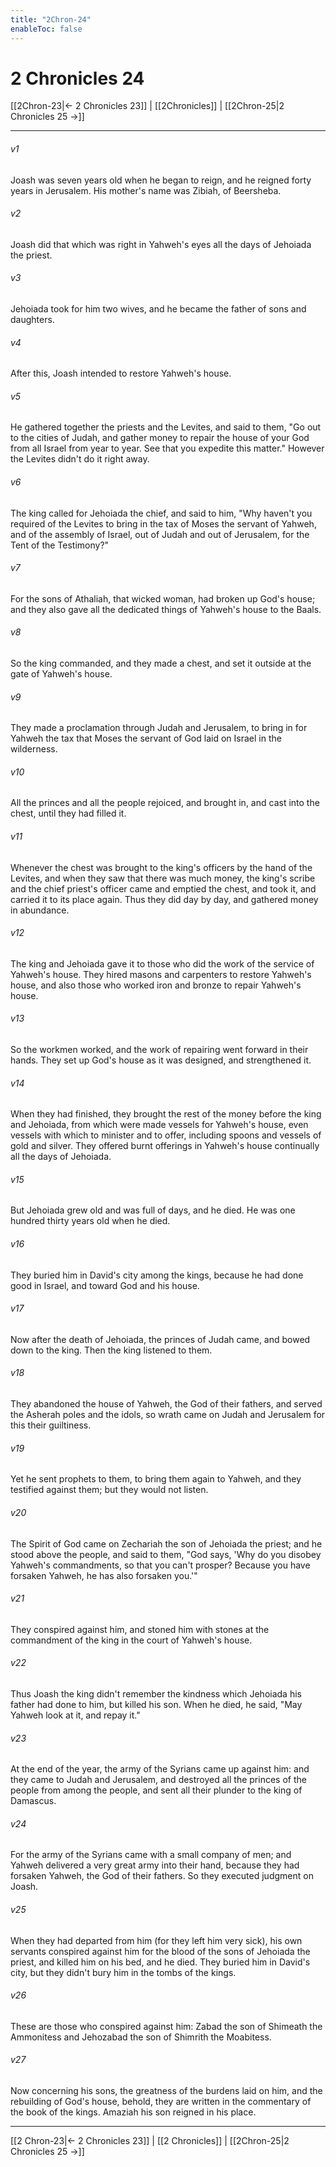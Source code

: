 ```yaml
---
title: "2Chron-24"
enableToc: false
---
```


# 2 Chronicles 24
[[2Chron-23|← 2 Chronicles 23]] | [[2Chronicles]] | [[2Chron-25|2 Chronicles 25 →]]
***

###### v1 
Joash was seven years old when he began to reign, and he reigned forty years in Jerusalem. His mother's name was Zibiah, of Beersheba. 

###### v2 
Joash did that which was right in Yahweh's eyes all the days of Jehoiada the priest. 

###### v3 
Jehoiada took for him two wives, and he became the father of sons and daughters. 

###### v4 
After this, Joash intended to restore Yahweh's house. 

###### v5 
He gathered together the priests and the Levites, and said to them, "Go out to the cities of Judah, and gather money to repair the house of your God from all Israel from year to year. See that you expedite this matter." However the Levites didn't do it right away. 

###### v6 
The king called for Jehoiada the chief, and said to him, "Why haven't you required of the Levites to bring in the tax of Moses the servant of Yahweh, and of the assembly of Israel, out of Judah and out of Jerusalem, for the Tent of the Testimony?" 

###### v7 
For the sons of Athaliah, that wicked woman, had broken up God's house; and they also gave all the dedicated things of Yahweh's house to the Baals. 

###### v8 
So the king commanded, and they made a chest, and set it outside at the gate of Yahweh's house. 

###### v9 
They made a proclamation through Judah and Jerusalem, to bring in for Yahweh the tax that Moses the servant of God laid on Israel in the wilderness. 

###### v10 
All the princes and all the people rejoiced, and brought in, and cast into the chest, until they had filled it. 

###### v11 
Whenever the chest was brought to the king's officers by the hand of the Levites, and when they saw that there was much money, the king's scribe and the chief priest's officer came and emptied the chest, and took it, and carried it to its place again. Thus they did day by day, and gathered money in abundance. 

###### v12 
The king and Jehoiada gave it to those who did the work of the service of Yahweh's house. They hired masons and carpenters to restore Yahweh's house, and also those who worked iron and bronze to repair Yahweh's house. 

###### v13 
So the workmen worked, and the work of repairing went forward in their hands. They set up God's house as it was designed, and strengthened it. 

###### v14 
When they had finished, they brought the rest of the money before the king and Jehoiada, from which were made vessels for Yahweh's house, even vessels with which to minister and to offer, including spoons and vessels of gold and silver. They offered burnt offerings in Yahweh's house continually all the days of Jehoiada. 

###### v15 
But Jehoiada grew old and was full of days, and he died. He was one hundred thirty years old when he died. 

###### v16 
They buried him in David's city among the kings, because he had done good in Israel, and toward God and his house. 

###### v17 
Now after the death of Jehoiada, the princes of Judah came, and bowed down to the king. Then the king listened to them. 

###### v18 
They abandoned the house of Yahweh, the God of their fathers, and served the Asherah poles and the idols, so wrath came on Judah and Jerusalem for this their guiltiness. 

###### v19 
Yet he sent prophets to them, to bring them again to Yahweh, and they testified against them; but they would not listen. 

###### v20 
The Spirit of God came on Zechariah the son of Jehoiada the priest; and he stood above the people, and said to them, "God says, 'Why do you disobey Yahweh's commandments, so that you can't prosper? Because you have forsaken Yahweh, he has also forsaken you.'" 

###### v21 
They conspired against him, and stoned him with stones at the commandment of the king in the court of Yahweh's house. 

###### v22 
Thus Joash the king didn't remember the kindness which Jehoiada his father had done to him, but killed his son. When he died, he said, "May Yahweh look at it, and repay it." 

###### v23 
At the end of the year, the army of the Syrians came up against him: and they came to Judah and Jerusalem, and destroyed all the princes of the people from among the people, and sent all their plunder to the king of Damascus. 

###### v24 
For the army of the Syrians came with a small company of men; and Yahweh delivered a very great army into their hand, because they had forsaken Yahweh, the God of their fathers. So they executed judgment on Joash. 

###### v25 
When they had departed from him (for they left him very sick), his own servants conspired against him for the blood of the sons of Jehoiada the priest, and killed him on his bed, and he died. They buried him in David's city, but they didn't bury him in the tombs of the kings. 

###### v26 
These are those who conspired against him: Zabad the son of Shimeath the Ammonitess and Jehozabad the son of Shimrith the Moabitess. 

###### v27 
Now concerning his sons, the greatness of the burdens laid on him, and the rebuilding of God's house, behold, they are written in the commentary of the book of the kings. Amaziah his son reigned in his place.

***
[[2 Chron-23|← 2 Chronicles 23]] | [[2 Chronicles]] | [[2Chron-25|2 Chronicles 25 →]]